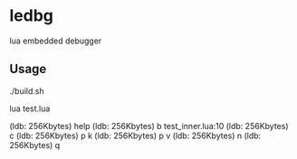 ledbg
=====

lua embedded debugger

Usage
-----
./build.sh

lua test.lua

(ldb:    256Kbytes) help
(ldb:    256Kbytes) b test_inner.lua:10
(ldb:    256Kbytes) c
(ldb:    256Kbytes) p k
(ldb:    256Kbytes) p v
(ldb:    256Kbytes) n
(ldb:    256Kbytes) q
